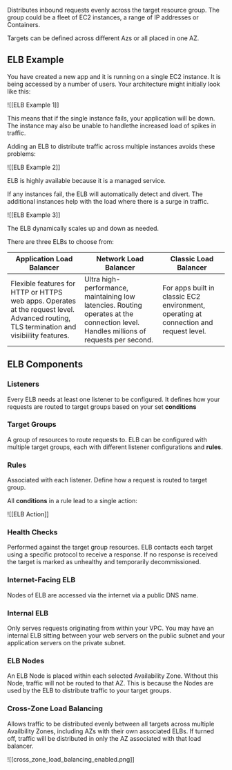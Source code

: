 Distributes inbound requests evenly across the target resource group. The group could be a fleet of EC2 instances, a range of IP addresses or Containers.

Targets can be defined across different Azs or all placed in one AZ.

## ELB Example
You have created a new app and it is running on a single EC2 instance. It is being accessed by a number of users. Your architecture might initially look like this:

![[ELB Example 1]]

This means that if the single instance fails, your application will be down. The instance may also be unable to handlethe increased load of spikes in traffic.

Adding an ELB to distribute traffic across multiple instances avoids these problems:

![[ELB Example 2]]

ELB is highly available because it is a managed service.

If any instances fail, the ELB will automatically detect and divert. The additional instances help with the load where there is a surge in traffic.

![[ELB Example 3]]

The ELB dynamically scales up and down as needed.

There are three ELBs to choose from:

| Application Load Balancer                                                                                                                | Network Load Balancer                                                                                                                 | Classic Load Balancer                                                                 |
| ---------------------------------------------------------------------------------------------------------------------------------------- | ------------------------------------------------------------------------------------------------------------------------------------- | ------------------------------------------------------------------------------------- |
| Flexible features for HTTP or HTTPS web apps. Operates at the request level. Advanced routing, TLS termination and visibiility features. | Ultra high-performance, maintaining low latencies. Routing operates at the connection level. Handles millions of requests per second. | For apps built in classic EC2 environment, operating at connection and request level. | 

## ELB Components

### Listeners
Every ELB needs at least one listener to be configured. It defines how your requests are routed to target groups based on your set **conditions**

### Target Groups
A group of resources to route requests to. ELB can be configured with multiple target groups, each with different listener configurations and **rules**.

### Rules
Associated with each listener. Define how a request is routed to target group.

All **conditions** in a rule lead to a single action:

![[ELB Action]]

### Health Checks
Performed against the target group resources. ELB contacts each target using a specific protocol to receive a response. If no response is received the target is marked as unhealthy and temporarily decommissioned.

### Internet-Facing ELB
Nodes of ELB are accessed via the internet via a public DNS name. 

### Internal ELB
Only serves requests originating from within your VPC. You may have an internal ELB sitting between your web servers on the public subnet and your application servers on the private subnet.

### ELB Nodes
An ELB Node is placed within each selected Availability Zone. Without this Node, traffic will not be routed to that AZ. This is because the Nodes are used by the ELB to distribute traffic to your target groups.

### Cross-Zone Load Balancing
Allows traffic to be distributed evenly between all targets across multiple Availbility Zones, including AZs with their own associated ELBs. If turned off, traffic will be distributed in only the AZ associated with that load balancer.

![[cross_zone_load_balancing_enabled.png]]